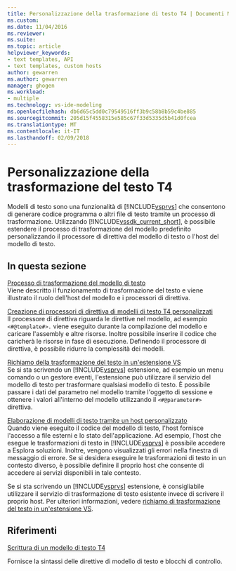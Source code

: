 ```yaml
---
title: Personalizzazione della trasformazione di testo T4 | Documenti Microsoft
ms.custom: 
ms.date: 11/04/2016
ms.reviewer: 
ms.suite: 
ms.topic: article
helpviewer_keywords:
- text templates, API
- text templates, custom hosts
author: gewarren
ms.author: gewarren
manager: ghogen
ms.workload:
- multiple
ms.technology: vs-ide-modeling
ms.openlocfilehash: db6d65c5dd0c79549516ff3b9c58b8b59c4be885
ms.sourcegitcommit: 205d15f4558315e585c67f33d5335d5b41d0fcea
ms.translationtype: MT
ms.contentlocale: it-IT
ms.lasthandoff: 02/09/2018
---
```

# <a name="customizing-t4-text-transformation"></a>Personalizzazione della trasformazione del testo T4
Modelli di testo sono una funzionalità di [!INCLUDE[vsprvs](../code-quality/includes/vsprvs_md.md)] che consentono di generare codice programma o altri file di testo tramite un processo di trasformazione. Utilizzando [!INCLUDE[vssdk_current_short](../modeling/includes/vssdk_current_short_md.md)], è possibile estendere il processo di trasformazione del modello predefinito personalizzando il processore di direttiva del modello di testo o l'host del modello di testo.  
  
## <a name="in-this-section"></a>In questa sezione  
 [Processo di trasformazione del modello di testo](../modeling/the-text-template-transformation-process.md)  
 Viene descritto il funzionamento di trasformazione del testo e viene illustrato il ruolo dell'host del modello e i processori di direttiva.  
  
 [Creazione di processori di direttiva di modelli di testo T4 personalizzati](../modeling/creating-custom-t4-text-template-directive-processors.md)  
 Il processore di direttiva riguarda le direttive nel modello, ad esempio `<#@template#>.` viene eseguito durante la compilazione del modello e caricare l'assembly e altre risorse. Inoltre possibile inserire il codice che caricherà le risorse in fase di esecuzione. Definendo il processore di direttiva, è possibile ridurre la complessità dei modelli.  
  
 [Richiamo della trasformazione del testo in un'estensione VS](../modeling/invoking-text-transformation-in-a-vs-extension.md)  
 Se si sta scrivendo un [!INCLUDE[vsprvs](../code-quality/includes/vsprvs_md.md)] estensione, ad esempio un menu comando o un gestore eventi, l'estensione può utilizzare il servizio del modello di testo per trasformare qualsiasi modello di testo. È possibile passare i dati del parametro nel modello tramite l'oggetto di sessione e ottenere i valori all'interno del modello utilizzando il `<#@parameter#>` direttiva.  
  
 [Elaborazione di modelli di testo tramite un host personalizzato](../modeling/processing-text-templates-by-using-a-custom-host.md)  
 Quando viene eseguito il codice del modello di testo, l'host fornisce l'accesso a file esterni e lo stato dell'applicazione. Ad esempio, l'host che esegue le trasformazioni di testo in [!INCLUDE[vsprvs](../code-quality/includes/vsprvs_md.md)] è possibile accedere a Esplora soluzioni. Inoltre, vengono visualizzati gli errori nella finestra di messaggio di errore. Se si desidera eseguire le trasformazioni di testo in un contesto diverso, è possibile definire il proprio host che consente di accedere ai servizi disponibili in tale contesto.  
  
 Se si sta scrivendo un [!INCLUDE[vsprvs](../code-quality/includes/vsprvs_md.md)] estensione, è consigliabile utilizzare il servizio di trasformazione di testo esistente invece di scrivere il proprio host. Per ulteriori informazioni, vedere [richiamo di trasformazione del testo in un'estensione VS](../modeling/invoking-text-transformation-in-a-vs-extension.md).  
  
## <a name="reference"></a>Riferimenti  
 [Scrittura di un modello di testo T4](../modeling/writing-a-t4-text-template.md)  
  
 Fornisce la sintassi delle direttive di modello di testo e blocchi di controllo.